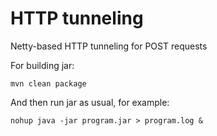 HTTP tunneling
==============

Netty-based HTTP tunneling for POST requests

For building jar:
```
mvn clean package
```

And then run jar as usual, for example:
```
nohup java -jar program.jar > program.log &
```
